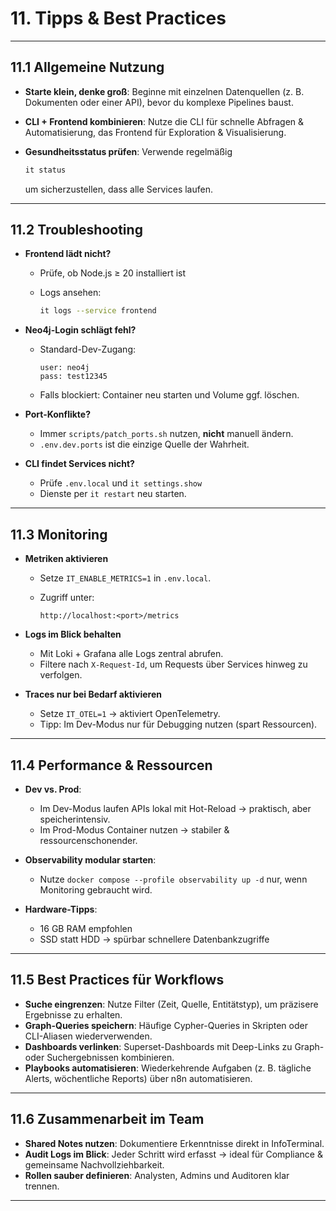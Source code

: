 # 11. Tipps & Best Practices

---

## 11.1 Allgemeine Nutzung

* **Starte klein, denke groß**: Beginne mit einzelnen Datenquellen (z. B. Dokumenten oder einer API), bevor du komplexe Pipelines baust.
* **CLI + Frontend kombinieren**: Nutze die CLI für schnelle Abfragen & Automatisierung, das Frontend für Exploration & Visualisierung.
* **Gesundheitsstatus prüfen**: Verwende regelmäßig

  ```bash
  it status
  ```

  um sicherzustellen, dass alle Services laufen.

---

## 11.2 Troubleshooting

* **Frontend lädt nicht?**

  * Prüfe, ob Node.js ≥ 20 installiert ist
  * Logs ansehen:

    ```bash
    it logs --service frontend
    ```

* **Neo4j-Login schlägt fehl?**

  * Standard-Dev-Zugang:

    ```
    user: neo4j
    pass: test12345
    ```
  * Falls blockiert: Container neu starten und Volume ggf. löschen.

* **Port-Konflikte?**

  * Immer `scripts/patch_ports.sh` nutzen, **nicht** manuell ändern.
  * `.env.dev.ports` ist die einzige Quelle der Wahrheit.

* **CLI findet Services nicht?**

  * Prüfe `.env.local` und `it settings.show`
  * Dienste per `it restart` neu starten.

---

## 11.3 Monitoring

* **Metriken aktivieren**

  * Setze `IT_ENABLE_METRICS=1` in `.env.local`.
  * Zugriff unter:

    ```
    http://localhost:<port>/metrics
    ```

* **Logs im Blick behalten**

  * Mit Loki + Grafana alle Logs zentral abrufen.
  * Filtere nach `X-Request-Id`, um Requests über Services hinweg zu verfolgen.

* **Traces nur bei Bedarf aktivieren**

  * Setze `IT_OTEL=1` → aktiviert OpenTelemetry.
  * Tipp: Im Dev-Modus nur für Debugging nutzen (spart Ressourcen).

---

## 11.4 Performance & Ressourcen

* **Dev vs. Prod**:

  * Im Dev-Modus laufen APIs lokal mit Hot-Reload → praktisch, aber speicherintensiv.
  * Im Prod-Modus Container nutzen → stabiler & ressourcenschonender.

* **Observability modular starten**:

  * Nutze `docker compose --profile observability up -d` nur, wenn Monitoring gebraucht wird.

* **Hardware-Tipps**:

  * 16 GB RAM empfohlen
  * SSD statt HDD → spürbar schnellere Datenbankzugriffe

---

## 11.5 Best Practices für Workflows

* **Suche eingrenzen**: Nutze Filter (Zeit, Quelle, Entitätstyp), um präzisere Ergebnisse zu erhalten.
* **Graph-Queries speichern**: Häufige Cypher-Queries in Skripten oder CLI-Aliasen wiederverwenden.
* **Dashboards verlinken**: Superset-Dashboards mit Deep-Links zu Graph- oder Suchergebnissen kombinieren.
* **Playbooks automatisieren**: Wiederkehrende Aufgaben (z. B. tägliche Alerts, wöchentliche Reports) über n8n automatisieren.

---

## 11.6 Zusammenarbeit im Team

* **Shared Notes nutzen**: Dokumentiere Erkenntnisse direkt in InfoTerminal.
* **Audit Logs im Blick**: Jeder Schritt wird erfasst → ideal für Compliance & gemeinsame Nachvollziehbarkeit.
* **Rollen sauber definieren**: Analysten, Admins und Auditoren klar trennen.

---
